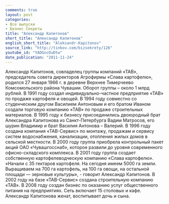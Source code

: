```yaml
---
comments: true
layout: post
categories:
- Все выпуски
- Бизнес Секреты
title: "Александр Капитонов"
short_title: "Александр Капитонов"
english_short_title: "Aleksandr-Kapitonov"
source_link: "http://tinkov.com/bizsekrety/126"
youtube_id: "YADGncOuDtw"
date_publication: "2011-11-24"
---
```

Александр Капитонов, совладелец группы компаний «ТАВ», председатель совета директоров Агрофирмы «Слава картофелю», родился 27 января 1966 г. в деревне Верхнее Тимерчеево Комсомольского района Чувашии. Оборот группы – около 1 млрд рублей.
В 1991 году создал индивидуально-частное предприятие «ТАВ» по продаже картофеля и овощей. В 1994 году совместно со студенческим другом Василием Антоновым и его братом Иваном создали торговую компанию «ТАВ» по продаже строительных материалов. В 1995 году к бизнесу присоединились двоюродный брат Александра Капитонова из Санкт-Петербурга Вадим Матросов, его шурин Владимир и брат Василия Антонова – Валерий. В 1996 году создана компания «ТАВ-Сервис» по монтажу, продажам и сервису систем водоснабжения, канализации, отопления жилых домов в сельской местности. В 2000 году группа приобрела контрольный пакет акций ОАО «Чувашгосснаб», которое развили до уровня современного офисно-складского комплекса. В 2001 году группа создает собственную картофелеводческую компанию «Слава картофелю». «Начали с 35 гектаров картофеля. На сегодня имеем 5000 га земли. Выращиваем на 700 га картофель, на 100 га овощи, на остальной площади — зерновые культуры», - говорит Александр Капитонов. В 2002 году на базе «ТАВ-Сервис» создана строительную компанию «ТАВ». В 2008 году создан бизнес по оказанию услуг общественного питания на предприятиях. Сеть включает 15 столовых и кафе. Александр Капитонова женат, воспитывает дочь и сына.
